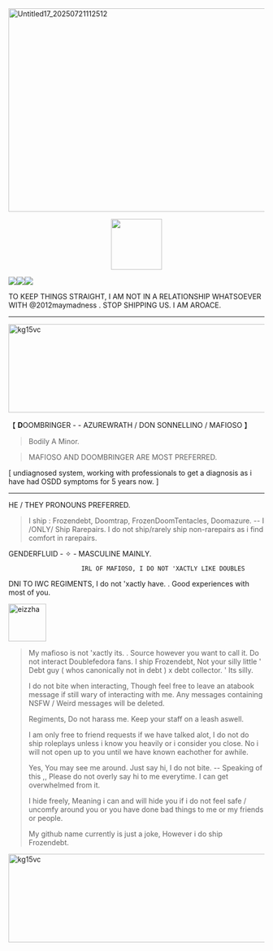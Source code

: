 <img width="1490" height="400" alt="Untitled17_20250721112512" src="https://github.com/user-attachments/assets/3c3291f4-bd8b-4f58-903b-948b5b37c952" />

  <p align="center">
 <img width="100" height="100" src="[download (1)](https://github.com/user-attachments/assets/050d4073-066f-4b85-81d1-ac2191e82f1e)">

![](https://komarev.com/ghpvc/?username=ELLERN4TE&color=000000&label=BANS&style=for-the-badge)![](https://komarev.com/ghpvc/?username=fr0zendebt&color=000000&label=KILLS&style=for-the-badge)![](https://komarev.com/ghpvc/?username=fr0zendebt&color=000000&label=GOONS&style=for-the-badge)

TO KEEP THINGS STRAIGHT, I AM NOT IN A RELATIONSHIP WHATSOEVER WITH @2012maymadness . STOP SHIPPING US. I AM AROACE.

--------------------------------------------------------------------------------------------------------------------------------

<img width="1281" height="174" alt="kg15vc" src="https://github.com/user-attachments/assets/aa2b1fe3-daac-4878-971e-048c44f90bfd" />

【 **D**OOMBRINGER - - AZUREWRATH / DON SONNELLINO / MAFIOSO 】

> Bodily A Minor.

> MAFIOSO AND DOOMBRINGER ARE MOST PREFERRED.

[ undiagnosed system, working with professionals to get a diagnosis as i have had OSDD symptoms for 5 years now. ]

----------------------------------------

  HE / THEY PRONOUNS PREFERRED.

> I ship : Frozendebt, Doomtrap, FrozenDoomTentacles, Doomazure. -- I /ONLY/ Ship Rarepairs. I do not ship/rarely ship non-rarepairs as i find comfort in rarepairs.

GENDERFLUID - ✧  - MASCULINE MAINLY.

                        IRL OF MAFIOSO, I DO NOT 'XACTLY LIKE DOUBLES

DNI TO IWC REGIMENTS, I do not 'xactly have. . Good experiences with most of you.


<img width="74" height="74" alt="eizzha" src="https://github.com/user-attachments/assets/110f63c0-11da-4d29-ba1f-177584b2de2a" />

> My mafioso is not 'xactly its. . Source however you want to call it. Do not interact Doublefedora fans. I ship Frozendebt, Not your silly little ' Debt guy ( whos canonically not in debt ) x debt collector. ' Its silly.
>
> I do not bite when interacting, Though feel free to leave an atabook message if still wary of interacting with me. Any messages containing NSFW / Weird messages will be deleted.
>
>  Regiments, Do not harass me. Keep your staff on a leash aswell.
>
>  I am only free to friend requests if we have talked alot, I do not do ship roleplays unless i know you heavily or i consider you close. No i will not open up to you until we have known eachother for awhile.
>
> Yes, You may see me around. Just say hi, I do not bite. -- Speaking of this ,, Please do not overly say hi to me everytime. I can get overwhelmed from it.
>
> I hide freely, Meaning i can and will hide you if i do not feel safe / uncomfy around you or you have done bad things to me or my friends or people.
>
> My github name currently is just a joke, However i do ship Frozendebt.

<img width="1281" height="174" alt="kg15vc" src="https://github.com/user-attachments/assets/aa2b1fe3-daac-4878-971e-048c44f90bfd" />


 
 


